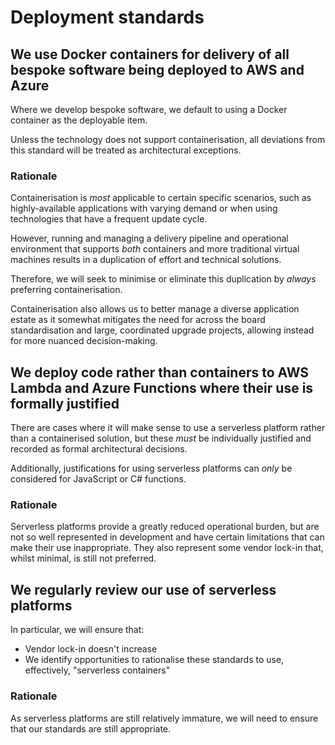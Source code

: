 # Deployment standards

## We use Docker containers for delivery of all bespoke software being deployed to AWS and Azure
Where we develop bespoke software, we default to using a Docker container as the deployable item.

Unless the technology does not support containerisation, all deviations from this standard will be treated as architectural exceptions.

### Rationale
Containerisation is _most_ applicable to certain specific scenarios, such as highly-available applications with varying demand or when using technologies that have a frequent update cycle.

However, running and managing a delivery pipeline and operational environment that supports _both_ containers and more traditional virtual machines results in a duplication of effort and technical solutions.

Therefore, we will seek to minimise or eliminate this duplication by _always_ preferring containerisation.

Containerisation also allows us to better manage a diverse application estate as it somewhat mitigates the need for across the board standardisation and large, coordinated upgrade projects, allowing instead for more nuanced decision-making.

## We deploy code rather than containers to AWS Lambda and Azure Functions where their use is formally justified
There are cases where it will make sense to use a serverless platform rather than a containerised solution, but these _must_ be individually justified and recorded as formal architectural decisions.

Additionally, justifications for using serverless platforms can _only_ be considered for JavaScript or C# functions.

### Rationale
Serverless platforms provide a greatly reduced operational burden, but are not so well represented in development and have certain limitations that can make their use inappropriate.
They also represent some vendor lock-in that, whilst minimal, is still not preferred.

## We regularly review our use of serverless platforms
In particular, we will ensure that:

- Vendor lock-in doesn't increase
- We identify opportunities to rationalise these standards to use, effectively, "serverless containers"

### Rationale
As serverless platforms are still relatively immature, we will need to ensure that our standards are still appropriate.
